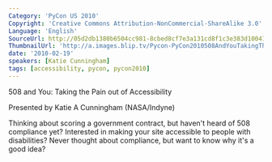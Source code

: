 ```yaml
---
Category: 'PyCon US 2010'
Copyright: 'Creative Commons Attribution-NonCommercial-ShareAlike 3.0'
Language: 'English'
SourceUrl: http://05d2db1380b6504cc981-8cbed8cf7e3a131cd8f1c3e383d10041.r93.cf2.rackcdn.com/pycon-us-2010/312_pycon-2010-508-and-you-taking-the-pain-out-of-accessibility-119.ogv
ThumbnailUrl: 'http://a.images.blip.tv/Pycon-PyCon2010508AndYouTakingThePainOutOfAccessibility119246.png'
date: '2010-02-19'
speakers: [Katie Cunningham]
tags: [accessibility, pycon, pycon2010]
---
```

508 and You: Taking the Pain out of Accessibility

  
Presented by Katie A Cunningham (NASA/Indyne)

  
Thinking about scoring a government contract, but haven't heard of 508
compliance yet? Interested in making your site accessible to people with
disabilities? Never thought about compliance, but want to know why it's a good
idea?

